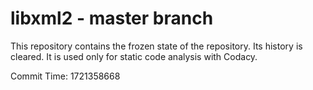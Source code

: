 # libxml2 - master branch

This repository contains the frozen state of the repository.
Its history is cleared. It is used only for static code
analysis with Codacy.

Commit Time: 1721358668